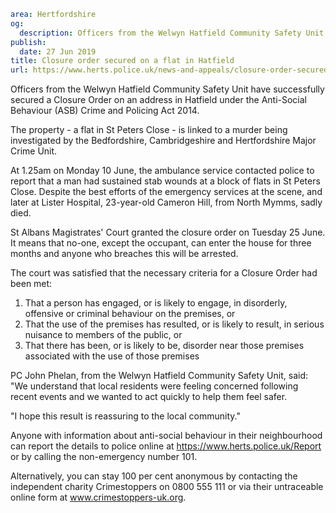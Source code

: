 ```yaml
area: Hertfordshire
og:
  description: Officers from the Welwyn Hatfield Community Safety Unit have successfully secured a Closure Order on an address in Hatfield under the Anti-Social Behaviour (ASB) Crime and Policing Act 2014.
publish:
  date: 27 Jun 2019
title: Closure order secured on a flat in Hatfield
url: https://www.herts.police.uk/news-and-appeals/closure-order-secured-on-a-flat-in-hatfield-0420
```

Officers from the Welwyn Hatfield Community Safety Unit have successfully secured a Closure Order on an address in Hatfield under the Anti-Social Behaviour (ASB) Crime and Policing Act 2014.

The property - a flat in St Peters Close - is linked to a murder being investigated by the Bedfordshire, Cambridgeshire and Hertfordshire Major Crime Unit.

At 1.25am on Monday 10 June, the ambulance service contacted police to report that a man had sustained stab wounds at a block of flats in St Peters Close. Despite the best efforts of the emergency services at the scene, and later at Lister Hospital, 23-year-old Cameron Hill, from North Mymms, sadly died.

St Albans Magistrates' Court granted the closure order on Tuesday 25 June. It means that no-one, except the occupant, can enter the house for three months and anyone who breaches this will be arrested.

The court was satisfied that the necessary criteria for a Closure Order had been met:

 1. That a person has engaged, or is likely to engage, in disorderly, offensive or criminal behaviour on the premises, or
 2. That the use of the premises has resulted, or is likely to result, in serious nuisance to members of the public, or
 3. That there has been, or is likely to be, disorder near those premises associated with the use of those premises

PC John Phelan, from the Welwyn Hatfield Community Safety Unit, said: "We understand that local residents were feeling concerned following recent events and we wanted to act quickly to help them feel safer.

"I hope this result is reassuring to the local community."

Anyone with information about anti-social behaviour in their neighbourhood can report the details to police online at https://www.herts.police.uk/Report or by calling the non-emergency number 101.

Alternatively, you can stay 100 per cent anonymous by contacting the independent charity Crimestoppers on 0800 555 111 or via their untraceable online form at www.crimestoppers-uk.org.
